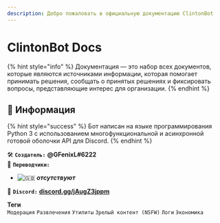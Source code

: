 ```yaml
---
description: Добро пожаловать в официальную документацию ClintonBot
---
```


# ClintonBot Docs

{% hint style="info" %}
Документация — это набор всех документов, которые являются источниками информации, которая помогает принимать решения, сообщать о принятых решениях и фиксировать вопросы, представляющие интерес для организации.
{% endhint %}

## 📜 Информация <a id="information"></a>

{% hint style="success" %}
Бот написан на языке программирования Python 3 с использованием многофункциональной и асинхронной готовой оболочки API для Discord.
{% endhint %}

🛠️ **`Создатель:`** **@GFenixL\#6222**  
💬 **`Переводчики:`**

* ![:gb:](https://i-a.d-cd.net/lgAAAgCjBeA-1920.jpg)   _**отсутствуют**_

📢 **`Discord:`** [**discord.gg/jAugZ3jppm**](https://discord.gg/jAugZ3jppm)

**Теги**  
`Модерация` `Развлечения` `Утилиты` `Зрелый контент (NSFW)` `Логи` `Экономика`

